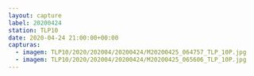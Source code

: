 ```yaml
---
layout: capture
label: 20200424
station: TLP10
date: 2020-04-24 21:00:00+00:00
capturas:
  - imagem: TLP10/2020/202004/20200424/M20200425_064757_TLP_10P.jpg
  - imagem: TLP10/2020/202004/20200424/M20200425_065606_TLP_10P.jpg
---
```

